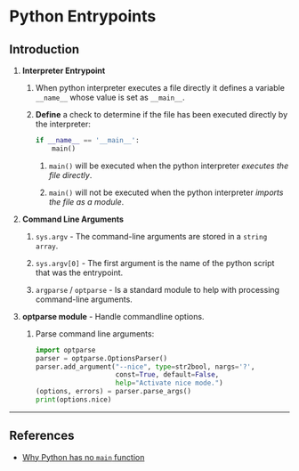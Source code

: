 # Python Entrypoints

## Introduction

1. __Interpreter Entrypoint__

    1. When python interpreter executes a file directly it defines a variable `__name__` whose value is set as `__main__`.
    
    2. __Define__ a check to determine if the file has been executed directly by the interpreter:

        ```python
        if __name__ == '__main__':
            main()
        ```

        1. `main()` will be executed when the python interpreter _executes the file directly_.

        2. `main()` will not be executed when the python interpreter _imports the file as a module_.

2. __Command Line Arguments__

    1. `sys.argv` - The command-line arguments are stored in a `string array`.

    2. `sys.argv[0]` - The first argument is the name of the python script that was the entrypoint.

    3. `argparse` / `optparse` - Is a standard module to help with processing command-line arguments.

3. __optparse module__ - Handle commandline options.

    1. Parse command line arguments:

        ```python
        import optparse
        parser = optparse.OptionsParser()
        parser.add_argument("--nice", type=str2bool, nargs='?',
                            const=True, default=False,
                            help="Activate nice mode.")
        (options, errors) = parser.parse_args()
        print(options.nice)
        ```

---

## References

* [Why Python has no `main` function](https://towardsdatascience.com/why-doesnt-python-have-a-main-function-3afe6a8d093)
